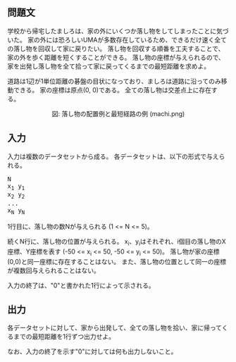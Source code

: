 問題文
--
学校から帰宅したましろは、家の外にいくつか落し物をしてしまったことに気づいた。
家の外には恐ろしいUMAが多数存在しているため、できるだけ速く全ての落し物を回収して家に戻りたい。
落し物を回収する順番を工夫することで、家の外を歩く距離を短くすることができる。
落し物の座標が与えられるので、家を出発し落し物を全て拾って家に戻ってくるまでの最短距離を求めよ。

道路は1辺が1単位距離の碁盤の目状になっており、ましろは道路に沿ってのみ移動できる。
家の座標は原点(0, 0)である。
全ての落し物は交差点上に存在する。

<center>
図: 落し物の配置例と最短経路の例 (machi.png)
</center>

入力
--
入力は複数のデータセットから成る。
各データセットは、以下の形式で与えられる。

<pre>
N
x<sub>1</sub> y<sub>1</sub>
x<sub>2</sub> y<sub>2</sub>
...
x<sub>N</sub> y<sub>N</sub>
</pre>

1行目に、落し物の数Nが与えられる (1 <= N <= 5)。

続くN行に、落し物の位置が与えられる。
x<sub>i</sub>、y<sub>i</sub>はそれぞれ、i個目の落し物のX座標、Y座標を表す (-50 <= x<sub>i</sub> <= 50, -50 <= y<sub>i</sub> <= 50)。
落し物が家の座標(0,0)と同一座標に存在することはない。
また、落し物の位置として同一の座標が複数回与えられることはない。

入力の終了は、"0"と書かれた1行によって示される。

出力
--
各データセットに対して、家から出発して、全ての落し物を拾い、家に帰ってくるまでの最短距離を1行ずつ出力せよ。

なお、入力の終了を示す"0"に対しては何も出力しないこと。

